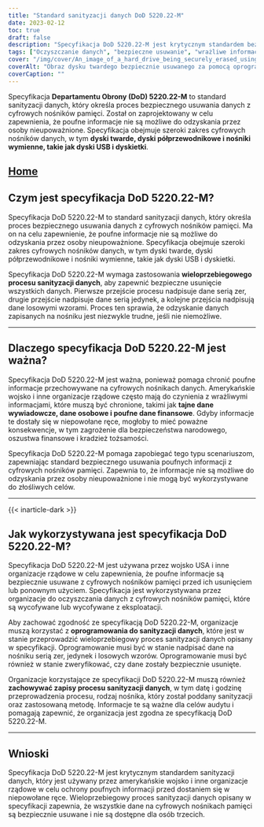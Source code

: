 ```yaml
---
title: "Standard sanityzacji danych DoD 5220.22-M"
date: 2023-02-12
toc: true
draft: false
description: "Specyfikacja DoD 5220.22-M jest krytycznym standardem bezpiecznego usuwania poufnych informacji z cyfrowych nośników danych, szeroko stosowanym przez amerykańskie wojsko i organizacje rządowe."
tags: ["Oczyszczanie danych", "bezpieczne usuwanie", "wrażliwe informacje", "bezpieczeństwo danych", "cyfrowe nośniki pamięci", "DoD 5220.22-M", "ochrona danych", "prywatność danych", "bezpieczeństwo informacji", "usuwanie danych", "zapobieganie naruszeniom danych", "oprogramowanie do sanityzacji danych", "bezpieczeństwo cyfrowe", "niszczenie danych", "zarządzanie danymi", "bezpieczne usuwanie danych", "zapobieganie odzyskiwaniu danych", "cyberbezpieczeństwo", "czyszczenie danych", "zarządzanie informacjami", "bezpieczna utylizacja", "metody niszczenia danych", "proces sanityzacji danych", "nadpisywanie danych", "weryfikacja danych", "standardy sanityzacji danych", "najlepsze praktyki usuwania danych", "Bezpieczne usuwanie danych", "bezpieczne ponowne użycie", "zgodność sanityzacji danych", "bezpieczne zarządzanie danymi"]
cover: "/img/cover/An_image_of_a_hard_drive_being_securely_erased_using_data.png"
coverAlt: "Obraz dysku twardego bezpiecznie usuwanego za pomocą oprogramowania do sanityzacji danych, z kłódką lub tarczą symbolizującą bezpieczeństwo na pierwszym planie"
coverCaption: ""
---
```


Specyfikacja **Departamentu Obrony (DoD) 5220.22-M** to standard sanityzacji danych, który określa proces bezpiecznego usuwania danych z cyfrowych nośników pamięci. Został on zaprojektowany w celu zapewnienia, że poufne informacje nie są możliwe do odzyskania przez osoby nieupoważnione. Specyfikacja obejmuje szeroki zakres cyfrowych nośników danych, w tym **dyski twarde, dyski półprzewodnikowe i nośniki wymienne, takie jak dyski USB i dyskietki**.

## [Home](/cyber-security-career-playbook-start/)

## Czym jest specyfikacja DoD 5220.22-M?

Specyfikacja DoD 5220.22-M to standard sanityzacji danych, który określa proces bezpiecznego usuwania danych z cyfrowych nośników pamięci. Ma on na celu zapewnienie, że poufne informacje nie są możliwe do odzyskania przez osoby nieupoważnione. Specyfikacja obejmuje szeroki zakres cyfrowych nośników danych, w tym dyski twarde, dyski półprzewodnikowe i nośniki wymienne, takie jak dyski USB i dyskietki.

Specyfikacja DoD 5220.22-M wymaga zastosowania **wieloprzebiegowego procesu sanityzacji danych**, aby zapewnić bezpieczne usunięcie wszystkich danych. Pierwsze przejście procesu nadpisuje dane serią zer, drugie przejście nadpisuje dane serią jedynek, a kolejne przejścia nadpisują dane losowymi wzorami. Proces ten sprawia, że odzyskanie danych zapisanych na nośniku jest niezwykle trudne, jeśli nie niemożliwe.

______

## Dlaczego specyfikacja DoD 5220.22-M jest ważna?

Specyfikacja DoD 5220.22-M jest ważna, ponieważ pomaga chronić poufne informacje przechowywane na cyfrowych nośnikach danych. Amerykańskie wojsko i inne organizacje rządowe często mają do czynienia z wrażliwymi informacjami, które muszą być chronione, takimi jak **tajne dane wywiadowcze, dane osobowe i poufne dane finansowe**. Gdyby informacje te dostały się w niepowołane ręce, mogłoby to mieć poważne konsekwencje, w tym zagrożenie dla bezpieczeństwa narodowego, oszustwa finansowe i kradzież tożsamości.

Specyfikacja DoD 5220.22-M pomaga zapobiegać tego typu scenariuszom, zapewniając standard bezpiecznego usuwania poufnych informacji z cyfrowych nośników pamięci. Zapewnia to, że informacje nie są możliwe do odzyskania przez osoby nieupoważnione i nie mogą być wykorzystywane do złośliwych celów.

______
{{< inarticle-dark >}}
## Jak wykorzystywana jest specyfikacja DoD 5220.22-M?

Specyfikacja DoD 5220.22-M jest używana przez wojsko USA i inne organizacje rządowe w celu zapewnienia, że poufne informacje są bezpiecznie usuwane z cyfrowych nośników pamięci przed ich usunięciem lub ponownym użyciem. Specyfikacja jest wykorzystywana przez organizacje do oczyszczania danych z cyfrowych nośników pamięci, które są wycofywane lub wycofywane z eksploatacji.

Aby zachować zgodność ze specyfikacją DoD 5220.22-M, organizacje muszą korzystać z **oprogramowania do sanityzacji danych**, które jest w stanie przeprowadzić wieloprzebiegowy proces sanityzacji danych opisany w specyfikacji. Oprogramowanie musi być w stanie nadpisać dane na nośniku serią zer, jedynek i losowych wzorów. Oprogramowanie musi być również w stanie zweryfikować, czy dane zostały bezpiecznie usunięte.

Organizacje korzystające ze specyfikacji DoD 5220.22-M muszą również **zachowywać zapisy procesu sanityzacji danych**, w tym datę i godzinę przeprowadzenia procesu, rodzaj nośnika, który został poddany sanityzacji oraz zastosowaną metodę. Informacje te są ważne dla celów audytu i pomagają zapewnić, że organizacja jest zgodna ze specyfikacją DoD 5220.22-M.

______

## Wnioski

Specyfikacja DoD 5220.22-M jest krytycznym standardem sanityzacji danych, który jest używany przez amerykańskie wojsko i inne organizacje rządowe w celu ochrony poufnych informacji przed dostaniem się w niepowołane ręce. Wieloprzebiegowy proces sanityzacji danych opisany w specyfikacji zapewnia, że wszystkie dane na cyfrowych nośnikach pamięci są bezpiecznie usuwane i nie są dostępne dla osób trzecich.

